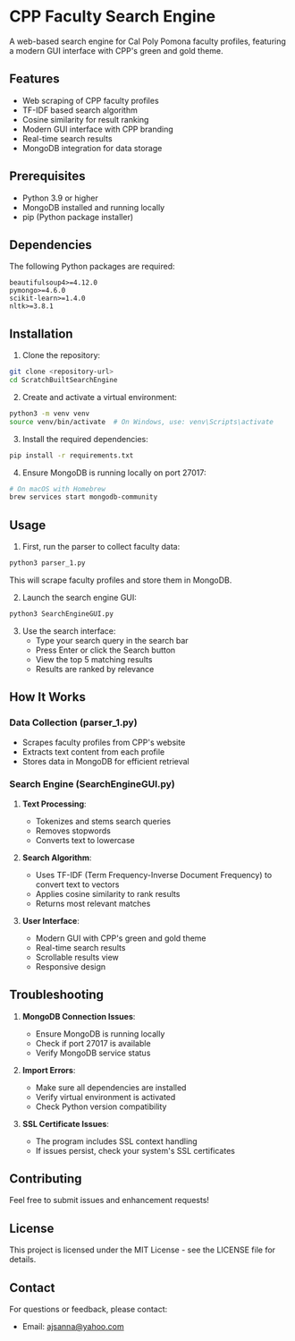 # CPP Faculty Search Engine

A web-based search engine for Cal Poly Pomona faculty profiles, featuring a modern GUI interface with CPP's green and gold theme.

## Features

- Web scraping of CPP faculty profiles
- TF-IDF based search algorithm
- Cosine similarity for result ranking
- Modern GUI interface with CPP branding
- Real-time search results
- MongoDB integration for data storage

## Prerequisites

- Python 3.9 or higher
- MongoDB installed and running locally
- pip (Python package installer)

## Dependencies

The following Python packages are required:

```
beautifulsoup4>=4.12.0
pymongo>=4.6.0
scikit-learn>=1.4.0
nltk>=3.8.1
```

## Installation

1. Clone the repository:
```bash
git clone <repository-url>
cd ScratchBuiltSearchEngine
```

2. Create and activate a virtual environment:
```bash
python3 -m venv venv
source venv/bin/activate  # On Windows, use: venv\Scripts\activate
```

3. Install the required dependencies:
```bash
pip install -r requirements.txt
```

4. Ensure MongoDB is running locally on port 27017:
```bash
# On macOS with Homebrew
brew services start mongodb-community
```

## Usage

1. First, run the parser to collect faculty data:
```bash
python3 parser_1.py
```
This will scrape faculty profiles and store them in MongoDB.

2. Launch the search engine GUI:
```bash
python3 SearchEngineGUI.py
```

3. Use the search interface:
   - Type your search query in the search bar
   - Press Enter or click the Search button
   - View the top 5 matching results
   - Results are ranked by relevance

## How It Works

### Data Collection (parser_1.py)
- Scrapes faculty profiles from CPP's website
- Extracts text content from each profile
- Stores data in MongoDB for efficient retrieval

### Search Engine (SearchEngineGUI.py)
1. **Text Processing**:
   - Tokenizes and stems search queries
   - Removes stopwords
   - Converts text to lowercase

2. **Search Algorithm**:
   - Uses TF-IDF (Term Frequency-Inverse Document Frequency) to convert text to vectors
   - Applies cosine similarity to rank results
   - Returns most relevant matches

3. **User Interface**:
   - Modern GUI with CPP's green and gold theme
   - Real-time search results
   - Scrollable results view
   - Responsive design

## Troubleshooting

1. **MongoDB Connection Issues**:
   - Ensure MongoDB is running locally
   - Check if port 27017 is available
   - Verify MongoDB service status

2. **Import Errors**:
   - Make sure all dependencies are installed
   - Verify virtual environment is activated
   - Check Python version compatibility

3. **SSL Certificate Issues**:
   - The program includes SSL context handling
   - If issues persist, check your system's SSL certificates

## Contributing

Feel free to submit issues and enhancement requests!

## License

This project is licensed under the MIT License - see the LICENSE file for details.

## Contact

For questions or feedback, please contact:
- Email: ajsanna@yahoo.com 